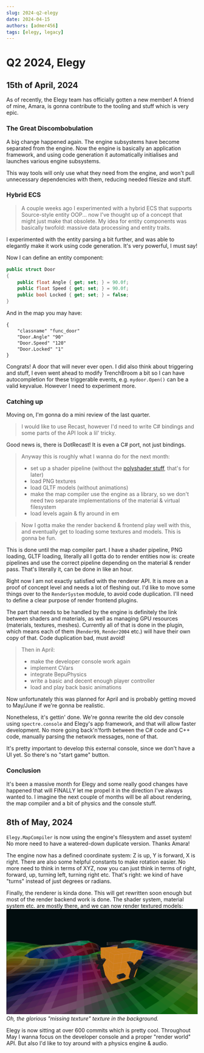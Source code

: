 ```yaml
---
slug: 2024-q2-elegy
date: 2024-04-15
authors: [admer456]
tags: [elegy, legacy]
---
```


# Q2 2024, Elegy

## 15th of April, 2024

As of recently, the Elegy team has officially gotten a new member! A friend of mine, Amara, is gonna contribute to the tooling and stuff which is very epic.

### The Great Discombobulation

A big change happened again. The engine subsystems have become separated from the engine. Now the engine is basically an application framework, and using code generation it automatically initialises and launches various engine subsystems.

This way tools will only use what they need from the engine, and won't pull unnecessary dependencies with them, reducing needed filesize and stuff.

### Hybrid ECS

> A couple weeks ago I experimented with a hybrid ECS that supports Source-style entity OOP... now I've thought up of a concept that might just make that obsolete. My idea for entity components was basically twofold: massive data processing and entity traits.

I experimented with the entity parsing a bit further, and was able to elegantly make it work using code generation. It's very powerful, I must say!

<!-- truncate -->

Now I can define an entity component:
```cs
public struct Door
{
	public float Angle { get; set; } = 90.0f;
	public float Speed { get; set; } = 90.0f;
	public bool Locked { get; set; } = false;
}
```

And in the map you may have:
```
{
	"classname" "func_door"
	"Door.Angle" "90"
	"Door.Speed" "120"
	"Door.Locked" "1"
}
```

Congrats! A door that will never ever open. I did also think about triggering and stuff, I even went ahead to modify TrenchBroom a bit so I can have autocompletion for these triggerable events, e.g. `mydoor.Open()` can be a valid keyvalue. However I need to experiment more.

### Catching up

Moving on, I'm gonna do a mini review of the last quarter.

> I would like to use Recast, however I'd need to write C# bindings and some parts of the API look a lil' tricky.

Good news is, there is DotRecast! It is even a C# port, not just bindings.

> Anyway this is roughly what I wanna do for the next month:
> * set up a shader pipeline (without the [polyshader stuff](https://github.com/ElegyEngine/ElegyEngine/blob/master/docs/ideas/MaterialTemplatesPolyshaders.md), that's for later)
> * load PNG textures
> * load GLTF models (without animations)
> * make the map compiler use the engine as a library, so we don't need two separate implementations of the material & virtual filesystem
> * load levels again & fly around in em

> Now I gotta make the render backend & frontend play well with this, and eventually get to loading some textures and models. This is gonna be fun.

This is done until the map compiler part. I have a shader pipeline, PNG loading, GLTF loading, literally all I gotta do to render entities now is: create pipelines and use the correct pipeline depending on the material & render pass. That's literally it, can be done in like an hour.

Right now I am not exactly satisfied with the renderer API. It is more on a proof of concept level and needs a lot of fleshing out. I'd like to move some things over to the `RenderSystem` module, to avoid code duplication. I'll need to define a clear purpose of render frontend plugins.

The part that needs to be handled by the engine is definitely the link between shaders and materials, as well as managing GPU resources (materials, textures, meshes). Currently all of that is done in the plugin, which means each of them (`Render99`, `Render2004` etc.) will have their own copy of that. Code duplication bad, must avoid!

> Then in April:
> * make the developer console work again
> * implement CVars
> * integrate BepuPhysics
> * write a basic and decent enough player controller
> * load and play back basic animations

Now unfortunately this was planned for April and is probably getting moved to May/June if we're gonna be realistic.

Nonetheless, it's gettin' done. We're gonna rewrite the old dev console using `spectre.console` and Elegy's app framework, and that will allow faster development. No more going back'n'forth between the C# code and C++ code, manually parsing the network messages, none of that.

It's pretty important to develop this external console, since we don't have a UI yet. So there's no "start game" button.

### Conclusion

It's been a massive month for Elegy and some really good changes have happened that will FINALLY let me propel it in the direction I've always wanted to. I imagine the next couple of months will be all about rendering, the map compiler and a bit of physics and the console stuff.

## 8th of May, 2024

`Elegy.MapCompiler` is now using the engine's filesystem and asset system! No more need to have a watered-down duplicate version. Thanks Amara!

The engine now has a defined coordinate system: Z is up, Y is forward, X is right. There are also some helpful constants to make rotation easier. No more need to think in terms of XYZ, now you can just think in terms of right, forward, up, turning left, turning right etc. That's right: we kind of have "turns" instead of just degrees or radians.

Finally, the renderer is kinda done. This will get rewritten soon enough but most of the render backend work is done. The shader system, material system etc. are mostly there, and we can now render textured models:
![](../../img/2024_q2_elegy_render.png)
*Oh, the glorious "missing texture" texture in the background.*

Elegy is now sitting at over 600 commits which is pretty cool. Throughout May I wanna focus on the developer console and a proper "render world" API. But also I'd like to toy around with a physics engine & audio.
